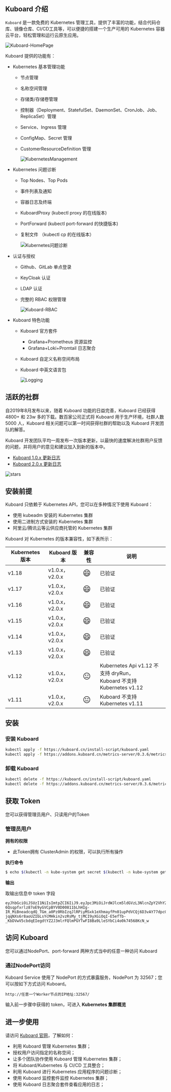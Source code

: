 ## Kuboard 介绍

`Kuboard` 是一款免费的 Kubernetes 管理工具，提供了丰富的功能，结合代码仓库、镜像仓库、CI/CD工具等，可以便捷的搭建一个生产可用的 Kubernetes 容器云平台，轻松管理和运行云原生应用。

![Kuboard-HomePage](/img/preview.png)

Kuboard 提供的功能有：

* Kubernetes 基本管理功能
  * 节点管理
  
  * 名称空间管理
  
  * 存储类/存储卷管理
  
  * 控制器（Deployment、StatefulSet、DaemonSet、CronJob、Job、ReplicaSet）管理
  
  * Service、Ingress 管理
  
  * ConfigMap、Secret 管理
  
  * CustomerResourceDefinition 管理
  
    ![KubernetesManagement](/img/8bc46409f5b244e289b7bc31305e1514.jpeg)
* Kubernetes 问题诊断
  * Top Nodes、Top Pods
  
  * 事件列表及通知
  
  * 容器日志及终端
  
  * KuboardProxy (kubectl proxy 的在线版本)
  
  * PortForward (kubectl port-forward 的快捷版本)
  
  * 复制文件 （kubectl cp 的在线版本）
  
    ![Kubernetes问题诊断](/img/9088c8536c984b67b84c56c9a9fdb686.jpeg)
* 认证与授权
  * Github、GitLab 单点登录
  
  * KeyCloak 认证
  
  * LDAP 认证
  
  * 完整的 RBAC 权限管理
  
    ![Kuboard-RBAC](/img/0fd57872320d46e7a2dd407e429cb181.jpeg)
* Kuboard 特色功能
  * Kuboard 官方套件
    * Grafana+Prometheus 资源监控
    * Grafana+Loki+Promtail 日志聚合
    
  * Kuboard 自定义名称空间布局
  
  * Kuboard 中英文语言包
  
    ![Logging](/img/f480225fccfe4d65b53a508dd0c11ff4.jpeg)

## 活跃的社群

自2019年8月发布以来，随着 Kuboard 功能的日益完善，Kuboard 已经获得 4800+ 和 23w 多的下载。数百家公司正式将 Kuboard 用于生产环境，社群人数 5000 人，Kuboard 相关问题可以第一时间获得社群的帮助以及 Kuboard 开发团队的解答。

Kuboard 开发团队平均一周发布一次版本更新，以最快的速度解决社群用户反馈的问题，并将用户的意见和建议加入到新的版本中。
* [Kuboard 1.0.x 更新日志](/support/v1.0.x)
* [Kuboard 2.0.x 更新日志](/support/v2.0.x)

![stars](/img/kuboard-stars.png)

## 安装前提

Kuboard 只依赖于 Kubernetes API，您可以在多种情况下使用 Kuboard：
* 使用 kubeadm 安装的 Kubernetes 集群
* 使用二进制方式安装的 Kubernetes 集群
* 阿里云/腾讯云等云供应商托管的 Kubernetes 集群

Kuboard 对 Kubernetes 的版本兼容性，如下表所示：

| Kubernetes 版本 | Kuboard 版本   | 兼容性 | 说明                                                         |
| --------------- | -------------- | ------ | ------------------------------------------------------------ |
| v1.18           | v1.0.x， v2.0.x | <span style="font-size: 24px;">😄</span>      | 已验证                            |
| v1.17           | v1.0.x， v2.0.x | <span style="font-size: 24px;">😄</span>      | 已验证                            |
| v1.16           | v1.0.x， v2.0.x | <span style="font-size: 24px;">😄</span>      | 已验证                            |
| v1.15           | v1.0.x， v2.0.x | <span style="font-size: 24px;">😄</span>      | 已验证                            |
| v1.14           | v1.0.x， v2.0.x | <span style="font-size: 24px;">😄</span>      | 已验证                            |
| v1.13           | v1.0.x， v2.0.x | <span style="font-size: 24px;">😄</span>      | 已验证                       |
| v1.12           | v1.0.x， v2.0.x | <span style="font-size: 24px;">😐</span>      | Kubernetes Api v1.12 不支持 dryRun，<br />Kuboard 不支持 Kubernetes v1.12 |
| v1.11           | v1.0.x， v2.0.x | <span style="font-size: 24px;">😐</span>      | Kuboard 不支持 Kubernetes v1.11                                                         |


## 安装

### 安装 Kuboard

``` sh
kubectl apply -f https://kuboard.cn/install-script/kuboard.yaml
kubectl apply -f https://addons.kuboard.cn/metrics-server/0.3.6/metrics-server.yaml
```

### 卸载 Kuboard

``` sh
kubectl delete -f https://kuboard.cn/install-script/kuboard.yaml
kubectl delete -f https://addons.kuboard.cn/metrics-server/0.3.6/metrics-server.yaml
```

## 获取 Token

您可以获得管理员用户、只读用户的Token

### 管理员用户

**拥有的权限**

* 此Token拥有 ClusterAdmin 的权限，可以执行所有操作

**执行命令**

```bash
$ echo $(kubectl -n kube-system get secret $(kubectl -n kube-system get secret | grep kuboard-user | awk '{print $1}') -o go-template='{{.data.token}}' | base64 -d)  
```

**输出**

取输出信息中 token 字段
```{13}
eyJhbGciOiJSUzI1NiIsImtpZCI6IiJ9.eyJpc3MiOiJrdWJlcm5ldGVzL3NlcnZpY2VhY2NvdW50Iiwia3ViZXJuZXRlcy5pby9zZXJ2aWNlYWNjb3VudC9uYW1lc3BhY2UiOiJrdWJlLXN5c3RlbSIsImt1YmVybmV0ZXMuaW8vc2VydmljZWFjY291bnQvc2VjcmV0Lm5hbWUiOiJhZG1pbi11c2VyLXRva2VuLWc4aHhiIiwia3ViZXJuZXRlcy5pby9zZXJ2aWNlYWNjb3VudC9zZXJ2aWNlLWFjY291bnQubmFtZSI6ImFkbWluLXVzZXIiLCJrdWJlcm5ldGVzLmlvL3NlcnZpY2VhY2NvdW50L3NlcnZpY2UtYWNjb3VudC51aWQiOiI5NDhiYjVlNi04Y2RjLTExZTktYjY3ZS1mYTE2M2U1ZjdhMGYiLCJzdWIiOiJzeXN0ZW06c2VydmljZWFjY291bnQ6a3ViZS1zeXN0ZW06YWRtaW4tdXNlciJ9.DZ6dMTr8GExo5IH_vCWdB_MDfQaNognjfZKl0E5VW8vUFMVvALwo0BS-6Qsqpfxrlz87oE9yGVCpBYV0D00811bLhHIg-IR_MiBneadcqdQ_TGm_a0Pz0RbIzqJlRPiyMSxk1eXhmayfPn01upPdVCQj6D3vAY77dpcGplu3p5wE6vsNWAvrQ2d_V1KhR03IB1jJZkYwrI8FHCq_5YuzkPfHsgZ9MBQgH-jqqNXs6r8aoUZIbLsYcMHkin2vzRsMy_tjMCI9yXGiOqI-E5efTb-_KbDVwV5cbdqEIegdtYZ2J3mlrFQlmPGYTwFI8Ba9LleSYbCi4o0k74568KcN_w
```


## 访问 Kuboard

您可以通过NodePort、port-forward 两种方式当中的任意一种访问 Kuboard

### 通过NodePort访问

Kuboard Service 使用了 NodePort 的方式暴露服务，NodePort 为 32567；您可以按如下方式访问 Kuboard。

`
http://任意一个Worker节点的IP地址:32567/
`

输入前一步骤中获得的 token，可进入 **Kubernetes 集群概览**

## 进一步使用

请访问 [Kuboard 官网](https://kuboard.cn)，了解如何：

* 利用 Kuboard 管理 Kubernetes 集群；
* 授权用户访问指定的名称空间；
* 让多个团队协作使用 Kuboard 管理 Kubernetes 集群；
* 将 Kuboard/Kubernetes 与 CI/CD 工具整合；
* 利用 Kuboard 进行 Kubernetes 应用程序的问题诊断；
* 使用 Kuboard 监控套件监控 Kubernetes 集群；
* 使用 Kuboard 日志聚合套件查看应用的日志；